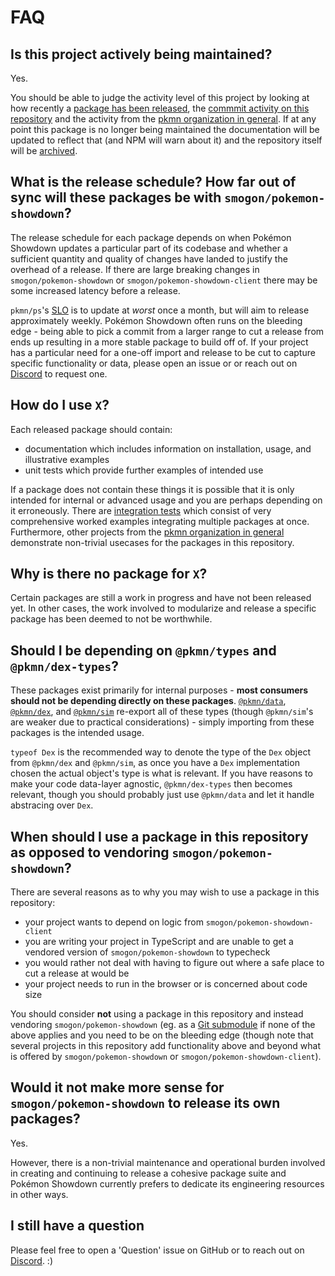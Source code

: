 # FAQ

## Is this project actively being maintained?

Yes.

You should be able to judge the activity level of this project by looking at how recently a
[package has been released](https://www.npmjs.com/package/@pkmn/sim), the
[commmit activity on this repository](https://github.com/pkmn/ps/commits/master) and the activity
from the [pkmn organization in general](https://github.com/pkmn). If at any point this package
is no longer being maintained the documentation will be updated to reflect that (and NPM will
warn about it) and the repository itself will be [archived](https://github.com/pkmn-archive).

## What is the release schedule? How far out of sync will these packages be with `smogon/pokemon-showdown`?

The release schedule for each package depends on when Pokémon Showdown updates a particular part of
its codebase and whether a sufficient quantity and quality of changes have landed to justify the
overhead of a release. If there are large breaking changes in `smogon/pokemon-showdown` or
`smogon/pokemon-showdown-client` there may be some increased latency before a release.

`pkmn/ps`'s [SLO](https://en.wikipedia.org/wiki/Service-level_objective) is to update at *worst*
once a month, but will aim to release approximately weekly. Pokémon Showdown often runs on the
bleeding edge -  being able to pick a commit from a larger range to cut a release from ends up
resulting in a more stable package to build off of. If your project has a particular need for a
one-off import and release to be cut to capture specific functionality or data, please open an issue
or or reach out on [Discord](https://pkmn/dev) to request one.

## How do I use `X`?

Each released package should contain:

- documentation which includes information on installation, usage, and illustrative examples
- unit tests which provide further examples of intended use

If a package does not contain these things it is possible that it is only intended for internal or
advanced usage and you are perhaps depending on it erroneously. There are
[integration tests](https://github.com/pkmn/ps/blob/master/integration) which consist of very
comprehensive worked examples integrating multiple packages at once. Furthermore, other projects
from the [pkmn organization in general](https://github.com/pkmn) demonstrate non-trivial
usecases for the packages in this repository.

## Why is there no package for `X`?

Certain packages are still a work in progress and have not been released yet. In other cases, the
work involved to modularize and release a specific package has been deemed to not be worthwhile.

## Should I be depending on `@pkmn/types` and `@pkmn/dex-types`?

These packages exist primarily for internal purposes - **most consumers should not be depending
directly on these packages**. [`@pkmn/data`](data), [`@pkmn/dex`](dex), and [`@pkmn/sim`](sim)
re-export all of these types (though `@pkmn/sim`'s are weaker due to practical considerations) -
simply importing from these packages is the intended usage.

`typeof Dex` is the recommended way to denote the type of the `Dex` object from `@pkmn/dex` and
`@pkmn/sim`, as once you have a `Dex` implementation chosen the actual object's type is what is
relevant. If you have reasons to make your code data-layer agnostic, `@pkmn/dex-types` then becomes
relevant, though you should probably just use `@pkmn/data` and let it handle abstracing over `Dex`.

## When should I use a package in this repository as opposed to vendoring `smogon/pokemon-showdown`?

There are several reasons as to why you may wish to use a package in this repository:

- your project wants to depend on logic from `smogon/pokemon-showdown-client`
- you are writing your project in TypeScript and are unable to get a vendored version of
  `smogon/pokemon-showdown` to typecheck
- you would rather not deal with having to figure out where a safe place to cut a release at would
  be
- your project needs to run in the browser or is concerned about code size

You should consider **not** using a package in this repository and instead vendoring
`smogon/pokemon-showdown` (eg. as a
[Git submodule](https://git-scm.com/book/en/v2/Git-Tools-Submodules) if none of the above applies
and you need to be on the bleeding edge (though note that several projects in this repository add
functionality above and beyond what is offered by `smogon/pokemon-showdown` or
`smogon/pokemon-showdown-client`).

## Would it not make more sense for `smogon/pokemon-showdown` to release its own packages?

Yes.

However, there is a non-trivial maintenance and operational burden involved in creating and
continuing to release a cohesive package suite and Pokémon Showdown currently prefers to dedicate
its engineering resources in other ways.

## I still have a question

Please feel free to open a 'Question' issue on GitHub or to reach out on
[Discord](https://pkmn/dev). :)
